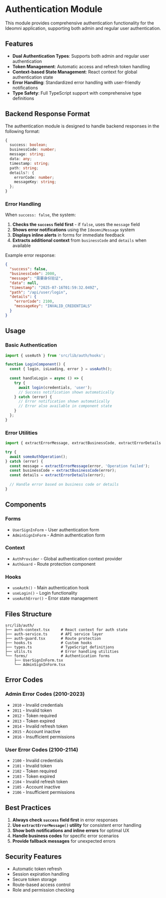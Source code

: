 # Authentication Module

This module provides comprehensive authentication functionality for the Ideomni application, supporting both admin and regular user authentication.

## Features

- **Dual Authentication Types**: Supports both admin and regular user authentication
- **Token Management**: Automatic access and refresh token handling
- **Context-based State Management**: React context for global authentication state
- **Error Handling**: Standardized error handling with user-friendly notifications
- **Type Safety**: Full TypeScript support with comprehensive type definitions

## Backend Response Format

The authentication module is designed to handle backend responses in the following format:

```typescript
{
  success: boolean;
  businessCode: number;
  message: string;
  data: any;
  timestamp: string;
  path: string;
  details?: {
    errorCode: number;
    messageKey: string;
  };
}
```

### Error Handling

When `success: false`, the system:
1. **Checks the `success` field first** - if `false`, uses the `message` field
2. **Shows error notifications** using the `IdeomniMessage` system
3. **Displays inline alerts** in forms for immediate feedback
4. **Extracts additional context** from `businessCode` and `details` when available

Example error response:
```json
{
  "success": false,
  "businessCode": 2000,
  "message": "需要身份验证",
  "data": null,
  "timestamp": "2025-07-16T01:59:32.049Z",
  "path": "/api/user/login",
  "details": {
    "errorCode": 2100,
    "messageKey": "INVALID_CREDENTIALS"
  }
}
```

## Usage

### Basic Authentication

```typescript
import { useAuth } from 'src/lib/auth/hooks';

function LoginComponent() {
  const { login, isLoading, error } = useAuth();
  
  const handleLogin = async () => {
    try {
      await login(credentials, 'user');
      // Success notification shown automatically
    } catch (error) {
      // Error notification shown automatically
      // Error also available in component state
    }
  };
}
```

### Error Utilities

```typescript
import { extractErrorMessage, extractBusinessCode, extractErrorDetails } from 'src/lib/auth/utils';

try {
  await someAuthOperation();
} catch (error) {
  const message = extractErrorMessage(error, 'Operation failed');
  const businessCode = extractBusinessCode(error);
  const details = extractErrorDetails(error);
  
  // Handle error based on business code or details
}
```

## Components

### Forms
- `UserSignInForm` - User authentication form
- `AdminSignInForm` - Admin authentication form

### Context
- `AuthProvider` - Global authentication context provider
- `AuthGuard` - Route protection component

### Hooks
- `useAuth()` - Main authentication hook
- `useLogin()` - Login functionality
- `useAuthError()` - Error state management

## Files Structure

```
src/lib/auth/
├── auth-context.tsx     # React context for auth state
├── auth-service.ts      # API service layer
├── auth-guard.tsx       # Route protection
├── hooks.ts             # Custom hooks
├── types.ts             # TypeScript definitions
├── utils.ts             # Error handling utilities
└── forms/               # Authentication forms
    ├── UserSignInForm.tsx
    └── AdminSignInForm.tsx
```

## Error Codes

### Admin Error Codes (2010-2023)
- `2010` - Invalid credentials
- `2011` - Invalid token
- `2012` - Token required
- `2013` - Token expired
- `2014` - Invalid refresh token
- `2015` - Account inactive
- `2016` - Insufficient permissions

### User Error Codes (2100-2114)
- `2100` - Invalid credentials
- `2101` - Invalid token
- `2102` - Token required
- `2103` - Token expired
- `2104` - Invalid refresh token
- `2105` - Account inactive
- `2106` - Insufficient permissions

## Best Practices

1. **Always check `success` field first** in error responses
2. **Use `extractErrorMessage()` utility** for consistent error handling
3. **Show both notifications and inline errors** for optimal UX
4. **Handle business codes** for specific error scenarios
5. **Provide fallback messages** for unexpected errors

## Security Features

- Automatic token refresh
- Session expiration handling
- Secure token storage
- Route-based access control
- Role and permission checking 